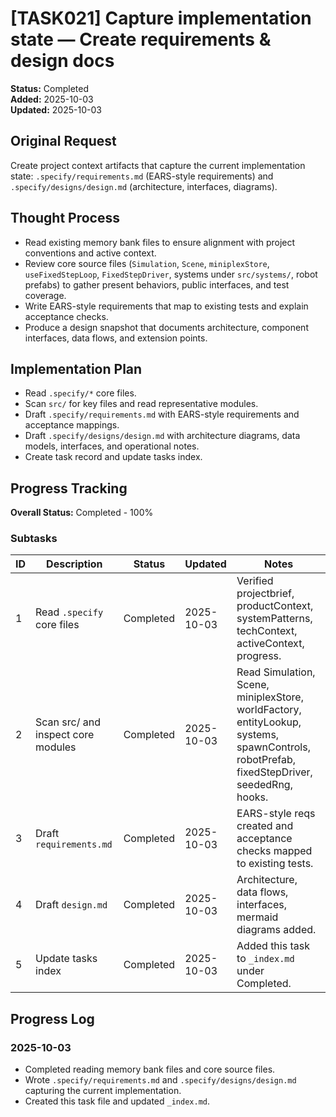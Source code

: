 # [TASK021] Capture implementation state — Create requirements & design docs

**Status:** Completed  
**Added:** 2025-10-03  
**Updated:** 2025-10-03

## Original Request
Create project context artifacts that capture the current implementation state: `.specify/requirements.md` (EARS-style requirements) and `.specify/designs/design.md` (architecture, interfaces, diagrams).

## Thought Process
- Read existing memory bank files to ensure alignment with project conventions and active context.
- Review core source files (`Simulation`, `Scene`, `miniplexStore`, `useFixedStepLoop`, `FixedStepDriver`, systems under `src/systems/`, robot prefabs) to gather present behaviors, public interfaces, and test coverage.
- Write EARS-style requirements that map to existing tests and explain acceptance checks.
- Produce a design snapshot that documents architecture, component interfaces, data flows, and extension points.

## Implementation Plan
- Read `.specify/*` core files.
- Scan `src/` for key files and read representative modules.
- Draft `.specify/requirements.md` with EARS-style requirements and acceptance mappings.
- Draft `.specify/designs/design.md` with architecture diagrams, data models, interfaces, and operational notes.
- Create task record and update tasks index.

## Progress Tracking
**Overall Status:** Completed - 100%

### Subtasks
| ID | Description | Status | Updated | Notes |
|----|-------------|--------|---------|-------|
| 1 | Read `.specify` core files | Completed | 2025-10-03 | Verified projectbrief, productContext, systemPatterns, techContext, activeContext, progress. |
| 2 | Scan src/ and inspect core modules | Completed | 2025-10-03 | Read Simulation, Scene, miniplexStore, worldFactory, entityLookup, systems, spawnControls, robotPrefab, fixedStepDriver, seededRng, hooks. |
| 3 | Draft `requirements.md` | Completed | 2025-10-03 | EARS-style reqs created and acceptance checks mapped to existing tests. |
| 4 | Draft `design.md` | Completed | 2025-10-03 | Architecture, data flows, interfaces, mermaid diagrams added. |
| 5 | Update tasks index | Completed | 2025-10-03 | Added this task to `_index.md` under Completed. |

## Progress Log
### 2025-10-03
- Completed reading memory bank files and core source files.
- Wrote `.specify/requirements.md` and `.specify/designs/design.md` capturing the current implementation.
- Created this task file and updated `_index.md`.



